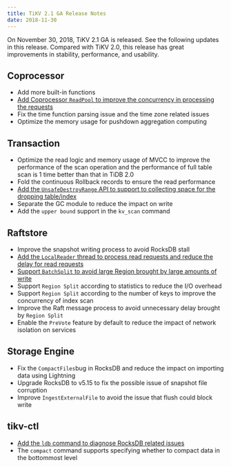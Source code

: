 ```yaml
---
title: TiKV 2.1 GA Release Notes
date: 2018-11-30
---
```


On November 30, 2018, TiKV 2.1 GA is released. See the following updates in this release. Compared with TiKV 2.0, this release has great improvements in stability, performance, and usability.

## Coprocessor

- Add more built-in functions
- [Add Coprocessor `ReadPool` to improve the concurrency in processing the requests](https://github.com/tikv/rfcs/blob/master/text/2017-12-22-read-pool.md)
- Fix the time function parsing issue and the time zone related issues
- Optimize the memory usage for pushdown aggregation computing

## Transaction

- Optimize the read logic and memory usage of MVCC to improve the performance of the scan operation and the performance of full table scan is 1 time better than that in TiDB 2.0
- Fold the continuous Rollback records to ensure the read performance
- [Add the `UnsafeDestroyRange` API to support to collecting space for the dropping table/index](https://github.com/tikv/rfcs/blob/master/text/2018-08-29-unsafe-destroy-range.md)
- Separate the GC module to reduce the impact on write
- Add the `upper bound` support in the `kv_scan` command

## Raftstore

- Improve the snapshot writing process to avoid RocksDB stall
- [Add the `LocalReader` thread to process read requests and reduce the delay for read requests](https://github.com/tikv/rfcs/pull/17)
- [Support `BatchSplit` to avoid large Region brought by large amounts of write](https://github.com/tikv/rfcs/pull/6)
- Support `Region Split` according to statistics to reduce the I/O overhead
- Support `Region Split` according to the number of keys to improve the concurrency of index scan
- Improve the Raft message process to avoid unnecessary delay brought by `Region Split`
- Enable the `PreVote` feature by default to reduce the impact of network isolation on services

## Storage Engine

- Fix the `CompactFiles`bug in RocksDB and reduce the impact on importing data using Lightning
- Upgrade RocksDB to v5.15 to fix the possible issue of snapshot file corruption
- Improve `IngestExternalFile` to avoid the issue that flush could block write

## tikv-ctl

- [Add the `ldb` command to diagnose RocksDB related issues](https://github.com/tikv/tikv/blob/master/docs/tools/tikv-control.md#ldb-command)
- The `compact` command supports specifying whether to compact data in the bottommost level